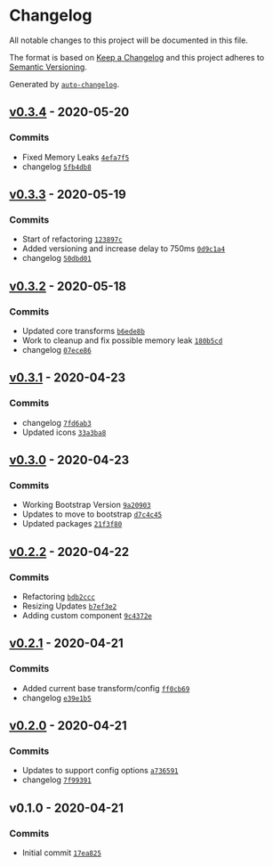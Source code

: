 # Changelog

All notable changes to this project will be documented in this file.

The format is based on [Keep a Changelog](https://keepachangelog.com/en/1.0.0/)
and this project adheres to [Semantic Versioning](https://semver.org/spec/v2.0.0.html).

Generated by [`auto-changelog`](https://github.com/CookPete/auto-changelog).

## [v0.3.4](https://github.com/martinholden-skillsoft/jsonata-percipio-exerciser/compare/v0.3.3...v0.3.4) - 2020-05-20

### Commits

- Fixed Memory Leaks [`4efa7f5`](https://github.com/martinholden-skillsoft/jsonata-percipio-exerciser/commit/4efa7f57508faa19f022c21a6598960f3943bfc4)
- changelog [`5fb4db8`](https://github.com/martinholden-skillsoft/jsonata-percipio-exerciser/commit/5fb4db8d1aab2b7210d64d4da74c394054e3197d)

## [v0.3.3](https://github.com/martinholden-skillsoft/jsonata-percipio-exerciser/compare/v0.3.2...v0.3.3) - 2020-05-19

### Commits

- Start of refactoring [`123897c`](https://github.com/martinholden-skillsoft/jsonata-percipio-exerciser/commit/123897cea8a51ff0a2003f96c3eab95ca1379b8b)
- Added versioning and increase delay to 750ms [`0d9c1a4`](https://github.com/martinholden-skillsoft/jsonata-percipio-exerciser/commit/0d9c1a45f08e7ee821c2cdeae583a769a28a936d)
- changelog [`50dbd01`](https://github.com/martinholden-skillsoft/jsonata-percipio-exerciser/commit/50dbd01f4de196a182ce4892b6eaccb5dabaab51)

## [v0.3.2](https://github.com/martinholden-skillsoft/jsonata-percipio-exerciser/compare/v0.3.1...v0.3.2) - 2020-05-18

### Commits

- Updated core transforms [`b6ede8b`](https://github.com/martinholden-skillsoft/jsonata-percipio-exerciser/commit/b6ede8b779db0aa662d8c7ca3a49be747617a531)
- Work to cleanup and fix possible memory leak [`180b5cd`](https://github.com/martinholden-skillsoft/jsonata-percipio-exerciser/commit/180b5cd30ea90d3452218a4f7aeb51ed120ff8df)
- changelog [`07ece86`](https://github.com/martinholden-skillsoft/jsonata-percipio-exerciser/commit/07ece86af551a8ae9c797229f7bced672b6c3293)

## [v0.3.1](https://github.com/martinholden-skillsoft/jsonata-percipio-exerciser/compare/v0.3.0...v0.3.1) - 2020-04-23

### Commits

- changelog [`7fd6ab3`](https://github.com/martinholden-skillsoft/jsonata-percipio-exerciser/commit/7fd6ab37e2801fa719fa39e3a03cec6654cf170c)
- Updated icons [`33a3ba8`](https://github.com/martinholden-skillsoft/jsonata-percipio-exerciser/commit/33a3ba81b9e7e1ff7e2922dce0e02dcd6e88a1bf)

## [v0.3.0](https://github.com/martinholden-skillsoft/jsonata-percipio-exerciser/compare/v0.2.2...v0.3.0) - 2020-04-23

### Commits

- Working Bootstrap Version [`9a20903`](https://github.com/martinholden-skillsoft/jsonata-percipio-exerciser/commit/9a209033bdffc59a8341b84bc05fb27222faf805)
- Updates to move to  bootstrap [`d7c4c45`](https://github.com/martinholden-skillsoft/jsonata-percipio-exerciser/commit/d7c4c45eb6a963954b89fe49ad2eb5a8e108d1cc)
- Updated packages [`21f3f80`](https://github.com/martinholden-skillsoft/jsonata-percipio-exerciser/commit/21f3f80006c771ab484da92fea49d0b349c1dfa5)

## [v0.2.2](https://github.com/martinholden-skillsoft/jsonata-percipio-exerciser/compare/v0.2.1...v0.2.2) - 2020-04-22

### Commits

- Refactoring [`bdb2ccc`](https://github.com/martinholden-skillsoft/jsonata-percipio-exerciser/commit/bdb2ccce23e36c47e3842586b4ef063ef2c05ebf)
- Resizing Updates [`b7ef3e2`](https://github.com/martinholden-skillsoft/jsonata-percipio-exerciser/commit/b7ef3e28bed23551192610949d18c54d7fc44c19)
- Adding custom component [`9c4372e`](https://github.com/martinholden-skillsoft/jsonata-percipio-exerciser/commit/9c4372e599a2b3dd5464128cd429b3519f8093b1)

## [v0.2.1](https://github.com/martinholden-skillsoft/jsonata-percipio-exerciser/compare/v0.2.0...v0.2.1) - 2020-04-21

### Commits

- Added current base transform/config [`ff0cb69`](https://github.com/martinholden-skillsoft/jsonata-percipio-exerciser/commit/ff0cb69bfc139a6bbbb0bdaf9079886e6bdb8256)
- changelog [`e39e1b5`](https://github.com/martinholden-skillsoft/jsonata-percipio-exerciser/commit/e39e1b5144a9985a121a06aab2cf40d0ac647e64)

## [v0.2.0](https://github.com/martinholden-skillsoft/jsonata-percipio-exerciser/compare/v0.1.0...v0.2.0) - 2020-04-21

### Commits

- Updates to support config options [`a736591`](https://github.com/martinholden-skillsoft/jsonata-percipio-exerciser/commit/a736591327a04e7bb5e6e3c38dfd2ea3f401c1f6)
- changelog [`7f99391`](https://github.com/martinholden-skillsoft/jsonata-percipio-exerciser/commit/7f9939174d245ff15c2bde755a7d9439ca753385)

## v0.1.0 - 2020-04-21

### Commits

- Initial commit [`17ea825`](https://github.com/martinholden-skillsoft/jsonata-percipio-exerciser/commit/17ea825a9afb21fe675a73c7cbeeb6c614acc90f)
